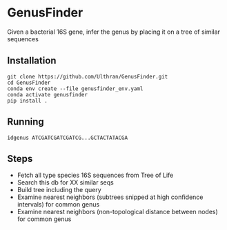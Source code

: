 # GenusFinder
Given a bacterial 16S gene, infer the genus by placing it on a tree of similar sequences

## Installation

```
git clone https://github.com/Ulthran/GenusFinder.git
cd GenusFinder
conda env create --file genusfinder_env.yaml
conda activate genusfinder
pip install .
```

## Running

```
idgenus ATCGATCGATCGATCG...GCTACTATACGA
```

## Steps

 - Fetch all type species 16S sequences from Tree of Life
 - Search this db for XX similar seqs
 - Build tree including the query
 - Examine nearest neighbors (subtrees snipped at high confidence intervals) for common genus
 - Examine nearest neighbors (non-topological distance between nodes) for common genus
